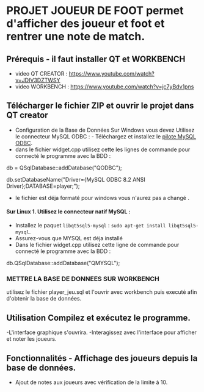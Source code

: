 # PROJET JOUEUR DE FOOT permet d'afficher des joueur et foot et rentrer une note de match.

 ## Prérequis - il faut installer QT et WORKBENCH 
- video QT CREATOR : https://www.youtube.com/watch?v=JDIV3DZTWSY
- video WORKBENCH : https://www.youtube.com/watch?v=jc7yBdv1pns


## Télécharger le fichier ZIP et ouvrir le projet dans QT creator 
- Configuration de la Base de Données Sur Windows vous devez Utilisez le connecteur MySQL ODBC : - Téléchargez et installez le [pilote MySQL ODBC](https://dev.mysql.com/downloads/connector/odbc/).
- dans le fichier widget.cpp utilisez cette les lignes de commande pour connecté le programme avec la BDD :
   
 db = QSqlDatabase::addDatabase("QODBC"); 
 
 db.setDatabaseName("Driver={MySQL ODBC 8.2 ANSI Driver};DATABASE=player;");

- le fichier est déja formaté pour windows vous n'aurez pas a changé .


 #### Sur Linux 1. Utilisez le connecteur natif MySQL :
 - Installez le paquet `libqt5sql5-mysql` : `sudo apt-get install libqt5sql5-mysql`.
 - Assurez-vous que MYSQL est déja installé
 - Dans le fichier widget.cpp utilisez cette ligne de commande pour connecté le programme avec la BDD : 

 db.QSqlDatabase::addDatabase("QMYSQL");

### METTRE LA BASE DE DONNEES SUR WORKBENCH

utilisez le fichier player_jeu.sql et l'ouvrir avec workbench puis executé afin d'obtenir la base de données.

## Utilisation  Compilez et exécutez le programme.
  -L'interface graphique s'ouvrira.
  -Interagissez avec l'interface pour afficher et noter les joueurs.
 ## Fonctionnalités - Affichage des joueurs depuis la base de données.
 - Ajout de notes aux joueurs avec vérification de la limite à 10.
